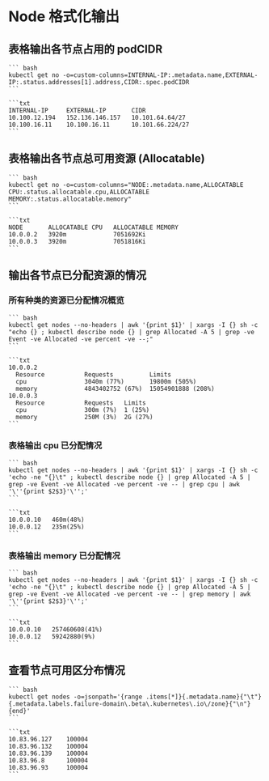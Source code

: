 # Node 格式化输出

## 表格输出各节点占用的 podCIDR

<Tabs>
  <TabItem value="cmd-podcidr" label="命令">

    ``` bash
    kubectl get no -o=custom-columns=INTERNAL-IP:.metadata.name,EXTERNAL-IP:.status.addresses[1].address,CIDR:.spec.podCIDR
    ```

  </TabItem>

  <TabItem value="output-podcidr" label="输出效果">

    ```txt
    INTERNAL-IP     EXTERNAL-IP       CIDR
    10.100.12.194   152.136.146.157   10.101.64.64/27
    10.100.16.11    10.100.16.11      10.101.66.224/27
    ```

  </TabItem>
</Tabs>

## 表格输出各节点总可用资源 (Allocatable)

<Tabs>
  <TabItem value="cmd-allocatable" label="命令">

    ``` bash
    kubectl get no -o=custom-columns="NODE:.metadata.name,ALLOCATABLE CPU:.status.allocatable.cpu,ALLOCATABLE MEMORY:.status.allocatable.memory"
    ```

  </TabItem>

  <TabItem value="output-allocatable" label="输出效果">

    ```txt
    NODE       ALLOCATABLE CPU   ALLOCATABLE MEMORY
    10.0.0.2   3920m             7051692Ki
    10.0.0.3   3920m             7051816Ki
    ```

  </TabItem>
</Tabs>


## 输出各节点已分配资源的情况

### 所有种类的资源已分配情况概览

<Tabs>
  <TabItem value="cmd-allocated" label="命令">

    ``` bash
    kubectl get nodes --no-headers | awk '{print $1}' | xargs -I {} sh -c "echo {} ; kubectl describe node {} | grep Allocated -A 5 | grep -ve Event -ve Allocated -ve percent -ve --;"
    ```

  </TabItem>

  <TabItem value="output-allocated" label="输出效果">

    ```txt
    10.0.0.2
      Resource           Requests          Limits
      cpu                3040m (77%)       19800m (505%)
      memory             4843402752 (67%)  15054901888 (208%)
    10.0.0.3
      Resource           Requests   Limits
      cpu                300m (7%)  1 (25%)
      memory             250M (3%)  2G (27%)
    ```

  </TabItem>
</Tabs>


### 表格输出 cpu 已分配情况

<Tabs>
  <TabItem value="cmd-allocated-cpu" label="命令">

    ``` bash
    kubectl get nodes --no-headers | awk '{print $1}' | xargs -I {} sh -c 'echo -ne "{}\t" ; kubectl describe node {} | grep Allocated -A 5 | grep -ve Event -ve Allocated -ve percent -ve -- | grep cpu | awk '\''{print $2$3}'\'';'
    ```

  </TabItem>

  <TabItem value="output-allocated-cpu" label="输出效果">

    ```txt
    10.0.0.10	460m(48%)
    10.0.0.12	235m(25%)
    ```

  </TabItem>
</Tabs>

### 表格输出 memory 已分配情况

<Tabs>
  <TabItem value="cmd-allocated-mem" label="命令">

    ``` bash
    kubectl get nodes --no-headers | awk '{print $1}' | xargs -I {} sh -c 'echo -ne "{}\t" ; kubectl describe node {} | grep Allocated -A 5 | grep -ve Event -ve Allocated -ve percent -ve -- | grep memory | awk '\''{print $2$3}'\'';'
    ```

  </TabItem>

  <TabItem value="output-allocated-mem" label="输出效果">

    ```txt
    10.0.0.10	257460608(41%)
    10.0.0.12	59242880(9%)
    ```

  </TabItem>
</Tabs>


## 查看节点可用区分布情况

<Tabs>
  <TabItem value="cmd-allocated-mem" label="命令">

    ``` bash
    kubectl get nodes -o=jsonpath='{range .items[*]}{.metadata.name}{"\t"}{.metadata.labels.failure-domain\.beta\.kubernetes\.io\/zone}{"\n"}{end}'
    ```

  </TabItem>

  <TabItem value="output-allocated-mem" label="输出效果">

    ```txt
    10.83.96.127    100004
    10.83.96.132    100004
    10.83.96.139    100004
    10.83.96.8      100004
    10.83.96.93     100004
    ```

  </TabItem>
</Tabs>
